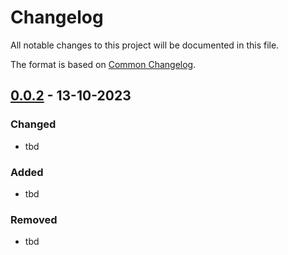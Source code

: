 # Changelog

All notable changes to this project will be documented in this file.

The format is based on [Common Changelog](https://common-changelog.org/).

[0.0.2]: https://github.com/rhinestonewtf/modulekit/releases/tag/v0.0.2
[0.0.1]: https://github.com/rhinestonewtf/modulekit/releases/tag/v0.0.1

## [0.0.2] - 13-10-2023

### Changed

- tbd

### Added

- tbd

### Removed

- tbd
